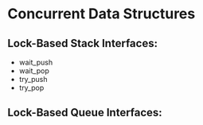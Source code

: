# Concurrent Data Structures

## Lock-Based Stack Interfaces:
- wait_push
- wait_pop
- try_push
- try_pop

## Lock-Based Queue Interfaces: